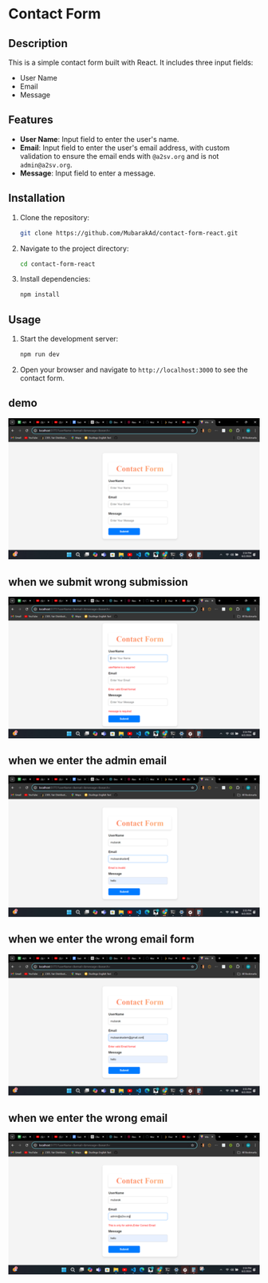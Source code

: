 # Contact Form

## Description

This is a simple contact form built with React. It includes three input fields:
- User Name
- Email
- Message

## Features

- **User Name**: Input field to enter the user's name.
- **Email**: Input field to enter the user's email address, with custom validation to ensure the email ends with `@a2sv.org` and is not `admin@a2sv.org`.
- **Message**: Input field to enter a message.

## Installation

1. Clone the repository:
    ```bash
    git clone https://github.com/MubarakAd/contact-form-react.git
    ```
2. Navigate to the project directory:
    ```bash
    cd contact-form-react
    ```
3. Install dependencies:
    ```bash
    npm install
    ```

## Usage

1. Start the development server:
    ```bash
    npm run dev
    ```
2. Open your browser and navigate to `http://localhost:3000` to see the contact form.
 
## demo
![Contact Form Screenshot](images/demo.png)

## when we submit wrong submission
![Contact Form Screenshot](images/error.png)

## when we enter the admin email
![Contact Form Screenshot](images/erroremail.png)

## when we enter the wrong email form
![Contact Form Screenshot](images/invalidemailform.png)

## when we enter the wrong email
![Contact Form Screenshot](images/invalidemail.png)

